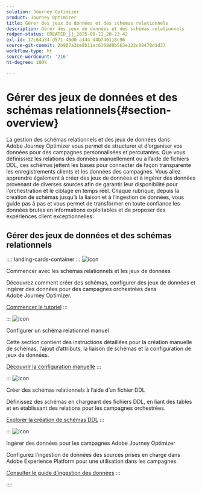 ```yaml
---
solution: Journey Optimizer
product: Journey Optimizer
title: Gérer des jeux de données et des schémas relationnels
description: Gérer des jeux de données et des schémas relationnels
redpen-status: CREATED_||_2025-08-11_20-23-42
exl-id: 17c64a34-d571-46d0-a144-d4b746118c96
source-git-commit: 2b907a3be8b11ac6308d0b563e122c88478d1d37
workflow-type: ht
source-wordcount: '216'
ht-degree: 100%

---
```


# Gérer des jeux de données et des schémas relationnels{#section-overview}

La gestion des schémas relationnels et des jeux de données dans Adobe Journey Optimizer vous permet de structurer et d’organiser vos données pour des campagnes personnalisées et percutantes. Que vous définissiez les relations des données manuellement ou à l’aide de fichiers DDL, ces schémas jettent les bases pour connecter de façon transparente les enregistrements clients et les données des campagnes. Vous allez apprendre également à créer des jeux de données et à ingérer des données provenant de diverses sources afin de garantir leur disponibilité pour l’orchestration et le ciblage en temps réel. Chaque rubrique, depuis la création de schémas jusqu’à la liaison et à l’ingestion de données, vous guide pas à pas et vous permet de transformer en toute confiance les données brutes en informations exploitables et de proposer des expériences client exceptionnelles.

## Gérer des jeux de données et des schémas relationnels

:::: landing-cards-container
:::
![icon](https://cdn.experienceleague.adobe.com/icons/circle-play.svg?lang=fr)

Commencer avec les schémas relationnels et les jeux de données

Découvrez comment créer des schémas, configurer des jeux de données et ingérer des données pour des campagnes orchestrées dans Adobe Journey Optimizer.

[Commencer le tutoriel](../using/orchestrated/gs-schemas.md)
:::

:::
![icon](https://cdn.experienceleague.adobe.com/icons/list-check.svg?lang=fr)

Configurer un schéma relationnel manuel

Cette section contient des instructions détaillées pour la création manuelle de schémas, l’ajout d’attributs, la liaison de schémas et la configuration de jeux de données.

[Découvrir la configuration manuelle](../using/orchestrated/manual-schema.md)
:::

:::
![icon](https://cdn.experienceleague.adobe.com/icons/code-branch.svg?lang=fr)

Créer des schémas relationnels à l’aide d’un fichier DDL

Définissez des schémas en chargeant des fichiers DDL, en liant des tables et en établissant des relations pour les campagnes orchestrées.

[Explorer la création de schémas DDL](../using/orchestrated/file-upload-schema.md)
:::

:::
![icon](https://cdn.experienceleague.adobe.com/icons/gear.svg?lang=fr)

Ingérer des données pour les campagnes Adobe Journey Optimizer

Configurez l’ingestion de données des sources prises en charge dans Adobe Experience Platform pour une utilisation dans les campagnes.

[Consulter le guide d’ingestion des données](../using/orchestrated/ingest-data.md)
:::

::::
